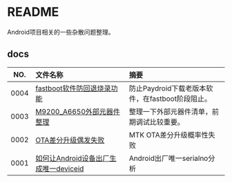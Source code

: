 # README

Android项目相关的一些杂散问题整理。

## docs

NO.|文件名称|摘要
:--:|:--|:--
0004| [fastboot软件防回退烧录功能](docs/0004_fastboot软件防回退烧录功能.md) | 防止Paydroid下载老版本软件，在fastboot阶段阻止。
0003| [M9200_A6650外部元器件整理](docs/0003_M9200_A6650外部元器件整理.md) | 整理一下外部元器件清单，前期调试比较重要。
0002| [OTA差分升级偶发失败](docs/0002_OTA差分升级偶发失败.md) | MTK OTA差分升级概率性失败
0001| [如何让Android设备出厂生成唯一deviceid](docs/0001_如何让Android设备出厂生成唯一deviceid.md) | Android出厂唯一serialno分析
